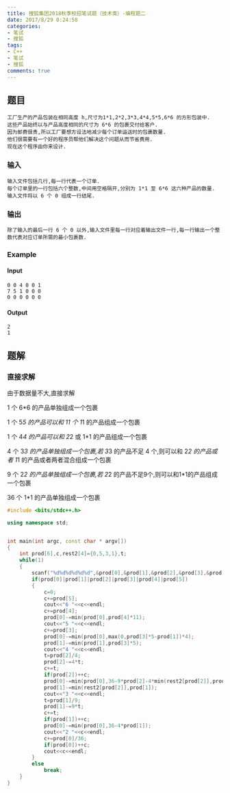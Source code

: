 ```yaml
---
title: 搜狐集团2018秋季校招笔试题（技术类）-编程题二
date: 2017/8/29 0:24:58 
categories: 
- 笔试
- 搜狐
tags:
- C++
- 笔试
- 搜狐
comments: true
---
```

## 题目
	工厂生产的产品包装在相同高度 h,尺寸为1*1,2*2,3*3,4*4,5*5,6*6 的方形包装中.
	这些产品始终以与产品高度相同的尺寸为 6*6 的包裹交付给客户.
	因为邮费很贵,所以工厂要想方设法地减少每个订单运送时的包裹数量.
	他们很需要有一个好的程序员帮他们解决这个问题从而节省费用.
	现在这个程序由你来设计.
### 输入 
	输入文件包括几行,每一行代表一个订单.
	每个订单里的一行包括六个整数,中间用空格隔开,分别为 1*1 至 6*6 这六种产品的数量.
	输入文件将以 6 个 0 组成一行结尾.
### 输出
	除了输入的最后一行 6 个 0 以外,输入文件里每一行对应着输出文件一行,每一行输出一个整数代表对应订单所需的最小包裹数.
### Example
#### Input
	0 0 4 0 0 1
	7 5 1 0 0 0
	0 0 0 0 0 0  
#### Output
    2
	1
## 题解
### 直接求解
由于数据量不大,直接求解

1 个 6*6 的产品单独组成一个包裹

1 个 5*5 的产品可以和 11 个 1*1 的产品组成一个包裹

1 个 4*4 的产品可以和 2*2 或 1*1 的产品组成一个包裹

4 个 3*3 的产品单独组成一个包裹,若 3*3 的产品不足 4 个,则可以和 2*2 的产品或者 1*1 的产品或者两者混合组成一个包裹

9 个 2*2 的产品单独组成一个包裹,若 2*2 的产品不足9个,则可以和1*1的产品组成一个包裹

36 个 1*1 的产品单独组成一个包裹

```cpp
#include <bits/stdc++.h>

using namespace std;


int main(int argc, const char * argv[])
{
    int prod[6],c,rest2[4]={0,5,3,1},t;
    while(1)
    {
        scanf("%d%d%d%d%d%d",&prod[0],&prod[1],&prod[2],&prod[3],&prod[4],&prod[5]);
        if(prod[0]|prod[1]|prod[2]|prod[3]|prod[4]|prod[5])
        {
            c=0;
            c+=prod[5];
            cout<<"6 "<<c<<endl;
            c+=prod[4];
            prod[0]-=min(prod[0],prod[4]*11);
            cout<<"5 "<<c<<endl;
            c+=prod[3];
            prod[0]-=min(prod[0],max(0,prod[3]*5-prod[1])*4);
            prod[1]-=min(prod[1],prod[3]*5);
            cout<<"4 "<<c<<endl;
            t=prod[2]/4;
            prod[2]-=4*t;
            c+=t;
            if(prod[2])++c;
            prod[0]-=min(prod[0],36-9*prod[2]-4*min(rest2[prod[2]],prod[1]));
            prod[1]-=min(rest2[prod[2]],prod[1]);
            cout<<"3 "<<c<<endl;
            t=prod[1]/9;
            prod[1]-=9*t;
            c+=t;
            if(prod[1])++c;
            prod[0]-=min(prod[0],36-4*prod[1]);
            cout<<"2 "<<c<<endl;
            c+=prod[0]/36;
            if(prod[0])++c;
            cout<<c<<endl;
        }
        else
            break;
    }
}
```